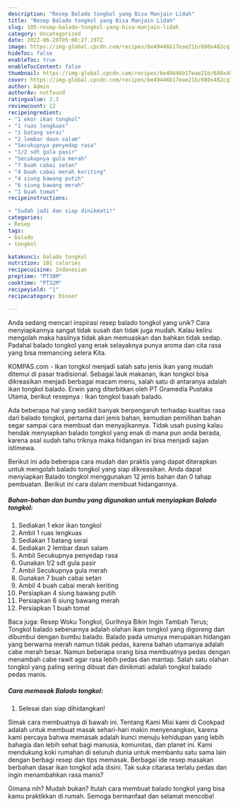 ```yaml
---
description: "Resep Balado tongkol yang Bisa Manjain Lidah"
title: "Resep Balado tongkol yang Bisa Manjain Lidah"
slug: 105-resep-balado-tongkol-yang-bisa-manjain-lidah
category: Uncategorized
date: 2022-06-28T05:00:27.197Z
image: https://img-global.cpcdn.com/recipes/be49446b17eae21b/680x482cq70/balado-tongkol-foto-resep-utama.jpg
hideToc: false
enableToc: true
enableTocContent: false
thumbnail: https://img-global.cpcdn.com/recipes/be49446b17eae21b/680x482cq70/balado-tongkol-foto-resep-utama.jpg
cover: https://img-global.cpcdn.com/recipes/be49446b17eae21b/680x482cq70/balado-tongkol-foto-resep-utama.jpg
author: Admin
authorAv: notfound
ratingvalue: 3.3
reviewcount: 12
recipeingredient:
- "1 ekor ikan tongkol"
- "1 ruas lengkuas"
- "1 batang serai"
- "2 lembar daun salam"
- "Secukupnya penyedap rasa"
- "1/2 sdt gula pasir"
- "Secukupnya gula merah"
- "7 buah cabai setan"
- "4 buah cabai merah keriting"
- "4 siung bawang putih"
- "6 siung bawang merah"
- "1 buah tomat"
recipeinstructions:

- "Sudah jadi dan siap dinikmati!"
categories:
- Resep
tags:
- balado
- tongkol

katakunci: balado tongkol 
nutrition: 101 calories
recipecuisine: Indonesian
preptime: "PT38M"
cooktime: "PT32M"
recipeyield: "1"
recipecategory: Dinner

---
```





Anda sedang mencari inspirasi resep balado tongkol yang unik? Cara menyiapkannya sangat tidak susah dan tidak juga mudah. Kalau keliru mengolah maka hasilnya tidak akan memuaskan dan bahkan tidak sedap. Padahal balado tongkol yang enak selayaknya punya aroma dan cita rasa yang bisa memancing selera Kita.





KOMPAS.com - Ikan tongkol menjadi salah satu jenis ikan yang mudah ditemui di pasar tradisional. Sebagai lauk makanan, ikan tongkol bisa dikreasikan menjadi berbagai macam menu, salah satu di antaranya adalah ikan tongkol balado. Erwin yang diterbitkan oleh PT Gramedia Pustaka Utama, berikut resepnya : Ikan tongkol basah balado.

Ada beberapa hal yang sedikit banyak berpengaruh terhadap kualitas rasa dari balado tongkol, pertama dari jenis bahan, kemudian pemilihan bahan segar sampai cara membuat dan menyajikannya. Tidak usah pusing kalau hendak menyiapkan balado tongkol yang enak di mana pun anda berada, karena asal sudah tahu triknya maka hidangan ini bisa menjadi sajian istimewa.






Berikut ini ada beberapa cara mudah dan praktis yang dapat diterapkan untuk mengolah balado tongkol yang siap dikreasikan. Anda dapat menyiapkan Balado tongkol menggunakan 12 jenis bahan dan 0 tahap pembuatan. Berikut ini cara dalam membuat hidangannya.

<!--inarticleads1-->

##### Bahan-bahan dan bumbu yang digunakan untuk menyiapkan Balado tongkol:

1. Sediakan 1 ekor ikan tongkol
1. Ambil 1 ruas lengkuas
1. Sediakan 1 batang serai
1. Sediakan 2 lembar daun salam
1. Ambil Secukupnya penyedap rasa
1. Gunakan 1/2 sdt gula pasir
1. Ambil Secukupnya gula merah
1. Gunakan 7 buah cabai setan
1. Ambil 4 buah cabai merah keriting
1. Persiapkan 4 siung bawang putih
1. Persiapkan 6 siung bawang merah
1. Persiapkan 1 buah tomat


Baca juga: Resep Woku Tongkol, Gurihnya Bikin Ingin Tambah Terus; Tongkol balado sebenarnya adalah olahan ikan tongkol yang digoreng dan dibumbui dengan bumbu balado. Balado pada umunya merupakan hidangan yang berwarna merah namun tidak pedas, karena bahan utamanya adalah cabe merah besar. Namun beberapa orang bisa membuatnya pedas dengan menambah cabe rawit agar rasa lebih pedas dan mantap. Salah satu olahan tongkol yang paling sering dibuat dan dinikmati adalah tongkol balado pedas manis. 

<!--inarticleads2-->

##### Cara memasak Balado tongkol:


1. Selesai dan siap dihidangkan!

Simak cara membuatnya di bawah ini. Tentang Kami Misi kami di Cookpad adalah untuk membuat masak sehari-hari makin menyenangkan, karena kami percaya bahwa memasak adalah kunci menuju kehidupan yang lebih bahagia dan lebih sehat bagi manusia, komunitas, dan planet ini. Kami mendukung koki rumahan di seluruh dunia untuk membantu satu sama lain dengan berbagi resep dan tips memasak. Berbagai ide resep masakan berbahan dasar ikan tongkol ada disini. Tak suka citarasa terlalu pedas dan ingin menambahkan rasa manis? 

Gimana nih? Mudah bukan? Itulah cara membuat balado tongkol yang bisa kamu praktikkan di rumah. Semoga bermanfaat dan selamat mencoba!
